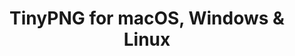 ---
name: TinyPNG
url: 'https://tinypng.com/'
category: Utilities
title: 'TinyPNG for macOS, Windows & Linux'
key: tinypng

---